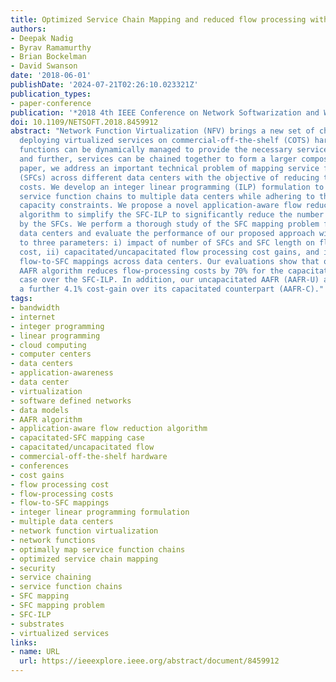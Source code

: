 ```yaml
---
title: Optimized Service Chain Mapping and reduced flow processing with Application-Awareness
authors:
- Deepak Nadig
- Byrav Ramamurthy
- Brian Bockelman
- David Swanson
date: '2018-06-01'
publishDate: '2024-07-21T02:26:10.023321Z'
publication_types:
- paper-conference
publication: '*2018 4th IEEE Conference on Network Softwarization and Workshops (NetSoft)*'
doi: 10.1109/NETSOFT.2018.8459912
abstract: "Network Function Virtualization (NFV) brings a new set of challenges when
  deploying virtualized services on commercial-off-the-shelf (COTS) hardware. Network
  functions can be dynamically managed to provide the necessary services on-demand
  and further, services can be chained together to form a larger composite. In this
  paper, we address an important technical problem of mapping service function chains
  (SFCs) across different data centers with the objective of reducing the flow processing
  costs. We develop an integer linear programming (ILP) formulation to optimally map
  service function chains to multiple data centers while adhering to the data center's
  capacity constraints. We propose a novel application-aware flow reduction (AAFR)
  algorithm to simplify the SFC-ILP to significantly reduce the number of flows processed
  by the SFCs. We perform a thorough study of the SFC mapping problem for multiple
  data centers and evaluate the performance of our proposed approach with respect
  to three parameters: i) impact of number of SFCs and SFC length on flow processing
  cost, ii) capacitated/uncapacitated flow processing cost gains, and iii) balancing
  flow-to-SFC mappings across data centers. Our evaluations show that our proposed
  AAFR algorithm reduces flow-processing costs by 70% for the capacitated-SFC mapping
  case over the SFC-ILP. In addition, our uncapacitated AAFR (AAFR-U) algorithm provides
  a further 4.1% cost-gain over its capacitated counterpart (AAFR-C)."
tags:
- bandwidth
- internet
- integer programming
- linear programming
- cloud computing
- computer centers
- data centers
- application-awareness
- data center
- virtualization
- software defined networks
- data models
- AAFR algorithm
- application-aware flow reduction algorithm
- capacitated-SFC mapping case
- capacitated/uncapacitated flow
- commercial-off-the-shelf hardware
- conferences
- cost gains
- flow processing cost
- flow-processing costs
- flow-to-SFC mappings
- integer linear programming formulation
- multiple data centers
- network function virtualization
- network functions
- optimally map service function chains
- optimized service chain mapping
- security
- service chaining
- service function chains
- SFC mapping
- SFC mapping problem
- SFC-ILP
- substrates
- virtualized services
links:
- name: URL
  url: https://ieeexplore.ieee.org/abstract/document/8459912
---
```

